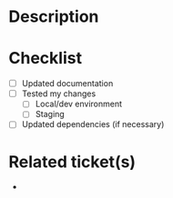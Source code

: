 # Description
<!-- Describe what you did and why you did it. Provide context and background about the changes you did. -->

# Checklist
<!-- Remove points that are not applicable to your change. -->

- [ ] Updated documentation
- [ ] Tested my changes
    - [ ] Local/dev environment
    - [ ] Staging
- [ ] Updated dependencies (if necessary)

# Related ticket(s)
<!-- List the related JIRA tickets here. Specifying the ticket id here is enough, 
as GitHub's auto-reference feature will create the actual link. For example, IT-123 will 
be converted into the correct link to the ticket with this id on JIRA. -->
 * 
